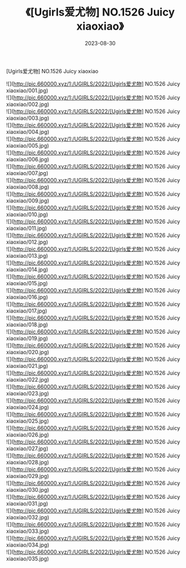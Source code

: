 ﻿---
layout: post
title:  《[Ugirls爱尤物] NO.1526 Juicy xiaoxiao》
date:   2023-08-30
img: http://pic.660000.xyz/1:/UGIRLS/2022/[Ugirls爱尤物] NO.1526 Juicy xiaoxiao/000.jpg
categories: [美女, 清纯, 唯美]
---

[Ugirls爱尤物] NO.1526 Juicy xiaoxiao

 ![](http://pic.660000.xyz/1:/UGIRLS/2022/[Ugirls爱尤物] NO.1526 Juicy xiaoxiao/001.jpg) <br>![](http://pic.660000.xyz/1:/UGIRLS/2022/[Ugirls爱尤物] NO.1526 Juicy xiaoxiao/002.jpg) <br>![](http://pic.660000.xyz/1:/UGIRLS/2022/[Ugirls爱尤物] NO.1526 Juicy xiaoxiao/003.jpg) <br>![](http://pic.660000.xyz/1:/UGIRLS/2022/[Ugirls爱尤物] NO.1526 Juicy xiaoxiao/004.jpg) <br>![](http://pic.660000.xyz/1:/UGIRLS/2022/[Ugirls爱尤物] NO.1526 Juicy xiaoxiao/005.jpg) <br>![](http://pic.660000.xyz/1:/UGIRLS/2022/[Ugirls爱尤物] NO.1526 Juicy xiaoxiao/006.jpg) <br>![](http://pic.660000.xyz/1:/UGIRLS/2022/[Ugirls爱尤物] NO.1526 Juicy xiaoxiao/007.jpg) <br>![](http://pic.660000.xyz/1:/UGIRLS/2022/[Ugirls爱尤物] NO.1526 Juicy xiaoxiao/008.jpg) <br>![](http://pic.660000.xyz/1:/UGIRLS/2022/[Ugirls爱尤物] NO.1526 Juicy xiaoxiao/009.jpg) <br>![](http://pic.660000.xyz/1:/UGIRLS/2022/[Ugirls爱尤物] NO.1526 Juicy xiaoxiao/010.jpg) <br>![](http://pic.660000.xyz/1:/UGIRLS/2022/[Ugirls爱尤物] NO.1526 Juicy xiaoxiao/011.jpg) <br>![](http://pic.660000.xyz/1:/UGIRLS/2022/[Ugirls爱尤物] NO.1526 Juicy xiaoxiao/012.jpg) <br>![](http://pic.660000.xyz/1:/UGIRLS/2022/[Ugirls爱尤物] NO.1526 Juicy xiaoxiao/013.jpg) <br>![](http://pic.660000.xyz/1:/UGIRLS/2022/[Ugirls爱尤物] NO.1526 Juicy xiaoxiao/014.jpg) <br>![](http://pic.660000.xyz/1:/UGIRLS/2022/[Ugirls爱尤物] NO.1526 Juicy xiaoxiao/015.jpg) <br>![](http://pic.660000.xyz/1:/UGIRLS/2022/[Ugirls爱尤物] NO.1526 Juicy xiaoxiao/016.jpg) <br>![](http://pic.660000.xyz/1:/UGIRLS/2022/[Ugirls爱尤物] NO.1526 Juicy xiaoxiao/017.jpg) <br>![](http://pic.660000.xyz/1:/UGIRLS/2022/[Ugirls爱尤物] NO.1526 Juicy xiaoxiao/018.jpg) <br>![](http://pic.660000.xyz/1:/UGIRLS/2022/[Ugirls爱尤物] NO.1526 Juicy xiaoxiao/019.jpg) <br>![](http://pic.660000.xyz/1:/UGIRLS/2022/[Ugirls爱尤物] NO.1526 Juicy xiaoxiao/020.jpg) <br>![](http://pic.660000.xyz/1:/UGIRLS/2022/[Ugirls爱尤物] NO.1526 Juicy xiaoxiao/021.jpg) <br>![](http://pic.660000.xyz/1:/UGIRLS/2022/[Ugirls爱尤物] NO.1526 Juicy xiaoxiao/022.jpg) <br>![](http://pic.660000.xyz/1:/UGIRLS/2022/[Ugirls爱尤物] NO.1526 Juicy xiaoxiao/023.jpg) <br>![](http://pic.660000.xyz/1:/UGIRLS/2022/[Ugirls爱尤物] NO.1526 Juicy xiaoxiao/024.jpg) <br>![](http://pic.660000.xyz/1:/UGIRLS/2022/[Ugirls爱尤物] NO.1526 Juicy xiaoxiao/025.jpg) <br>![](http://pic.660000.xyz/1:/UGIRLS/2022/[Ugirls爱尤物] NO.1526 Juicy xiaoxiao/026.jpg) <br>![](http://pic.660000.xyz/1:/UGIRLS/2022/[Ugirls爱尤物] NO.1526 Juicy xiaoxiao/027.jpg) <br>![](http://pic.660000.xyz/1:/UGIRLS/2022/[Ugirls爱尤物] NO.1526 Juicy xiaoxiao/028.jpg) <br>![](http://pic.660000.xyz/1:/UGIRLS/2022/[Ugirls爱尤物] NO.1526 Juicy xiaoxiao/029.jpg) <br>![](http://pic.660000.xyz/1:/UGIRLS/2022/[Ugirls爱尤物] NO.1526 Juicy xiaoxiao/030.jpg) <br>![](http://pic.660000.xyz/1:/UGIRLS/2022/[Ugirls爱尤物] NO.1526 Juicy xiaoxiao/031.jpg) <br>![](http://pic.660000.xyz/1:/UGIRLS/2022/[Ugirls爱尤物] NO.1526 Juicy xiaoxiao/032.jpg) <br>![](http://pic.660000.xyz/1:/UGIRLS/2022/[Ugirls爱尤物] NO.1526 Juicy xiaoxiao/033.jpg) <br>![](http://pic.660000.xyz/1:/UGIRLS/2022/[Ugirls爱尤物] NO.1526 Juicy xiaoxiao/034.jpg) <br>![](http://pic.660000.xyz/1:/UGIRLS/2022/[Ugirls爱尤物] NO.1526 Juicy xiaoxiao/035.jpg) <br>